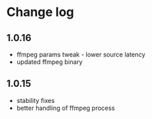 # Change log

## 1.0.16

- ffmpeg params tweak - lower source latency
- updated ffmpeg binary

## 1.0.15

- stability fixes
- better handling of ffmpeg process
